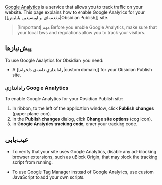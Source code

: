 [Google Analytics](https://analytics.google.com) is a service that allows you to track traffic on your website. This page explains how to enable Google Analytics for your [[مقدمه‌ای بر اوبسیدین پابلیش|Obsidian Publish]] site.

> [!important] مهم
> Before you enable Google Analytics, make sure that your local laws and regulations allow you to track your visitors.

## پیش‌نیازها

To use Google Analytics for Obsidian, you need:

- A [[راه‌اندازیِ دامنه‌ی دلخواه|custom domain]] for your Obsidian Publish site.

### راه‌اندازیِ Google Analytics

To enable Google Analytics for your Obsidian Publish site:

1. In ribbon, to the left of the application window, click **Publish changes** (paper plane icon).
2. In the **Publish changes** dialog, click **Change site options** (cog icon).
3. In **Google Analytics tracking code**, enter your tracking code.

## عیب‌یابی

- To verify that your site uses Google Analytics, disable any ad-blocking browser extensions, such as uBlock Origin, that may block the tracking script from running.

- To use Google Tag Manager instead of Google Analytics, use custom JavaScript to add your own scripts.
